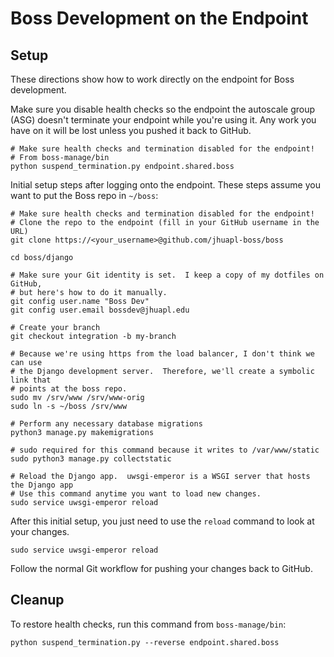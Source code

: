 # Boss Development on the Endpoint

## Setup

These directions show how to work directly on the endpoint for Boss development.

Make sure you disable health checks so the endpoint the autoscale group (ASG)
doesn't terminate your endpoint while you're using it.  Any work you have on
it will be lost unless you pushed it back to GitHub.

```shell
# Make sure health checks and termination disabled for the endpoint!
# From boss-manage/bin
python suspend_termination.py endpoint.shared.boss
```

Initial setup steps after logging onto the endpoint.  These steps assume you
want to put the Boss repo in `~/boss`:

```shell
# Make sure health checks and termination disabled for the endpoint!
# Clone the repo to the endpoint (fill in your GitHub username in the URL)
git clone https://<your_username>@github.com/jhuapl-boss/boss

cd boss/django

# Make sure your Git identity is set.  I keep a copy of my dotfiles on GitHub,
# but here's how to do it manually.
git config user.name "Boss Dev"
git config user.email bossdev@jhuapl.edu

# Create your branch
git checkout integration -b my-branch

# Because we're using https from the load balancer, I don't think we can use
# the Django development server.  Therefore, we'll create a symbolic link that
# points at the boss repo.
sudo mv /srv/www /srv/www-orig
sudo ln -s ~/boss /srv/www

# Perform any necessary database migrations
python3 manage.py makemigrations

# sudo required for this command because it writes to /var/www/static
sudo python3 manage.py collectstatic

# Reload the Django app.  uwsgi-emperor is a WSGI server that hosts the Django app
# Use this command anytime you want to load new changes.
sudo service uwsgi-emperor reload
```

After this initial setup, you just need to use the `reload` command to look at
your changes.

```shell
sudo service uwsgi-emperor reload
```

Follow the normal Git workflow for pushing your changes back to GitHub.

## Cleanup

To restore health checks, run this command from `boss-manage/bin`:

```shell
python suspend_termination.py --reverse endpoint.shared.boss
```